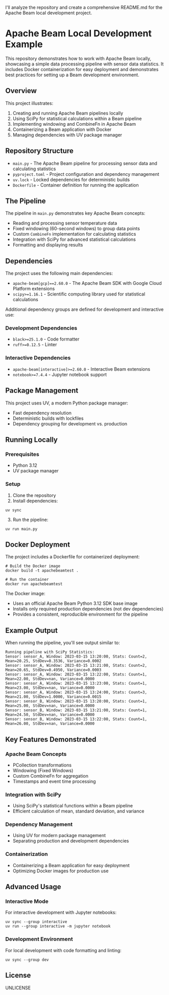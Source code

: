 I'll analyze the repository and create a comprehensive README.md for the Apache Beam local development project.

# Apache Beam Local Development Example

This repository demonstrates how to work with Apache Beam locally, showcasing a simple data processing pipeline with sensor data statistics. It includes Docker containerization for easy deployment and demonstrates best practices for setting up a Beam development environment.

## Overview

This project illustrates:

1. Creating and running Apache Beam pipelines locally
2. Using SciPy for statistical calculations within a Beam pipeline
3. Implementing windowing and CombineFn in Apache Beam
4. Containerizing a Beam application with Docker
5. Managing dependencies with UV package manager

## Repository Structure

- `main.py` - The Apache Beam pipeline for processing sensor data and calculating statistics
- `pyproject.toml` - Project configuration and dependency management
- `uv.lock` - Locked dependencies for deterministic builds
- `Dockerfile` - Container definition for running the application

## The Pipeline

The pipeline in `main.py` demonstrates key Apache Beam concepts:

- Reading and processing sensor temperature data
- Fixed windowing (60-second windows) to group data points
- Custom `CombineFn` implementation for calculating statistics
- Integration with SciPy for advanced statistical calculations
- Formatting and displaying results

## Dependencies

The project uses the following main dependencies:

- `apache-beam[gcp]==2.60.0` - The Apache Beam SDK with Google Cloud Platform extensions
- `scipy>=1.16.1` - Scientific computing library used for statistical calculations

Additional dependency groups are defined for development and interactive use:

### Development Dependencies
- `black>=25.1.0` - Code formatter
- `ruff>=0.12.5` - Linter

### Interactive Dependencies
- `apache-beam[interactive]>=2.60.0` - Interactive Beam extensions
- `notebook>=7.4.4` - Jupyter notebook support

## Package Management

This project uses UV, a modern Python package manager:

- Fast dependency resolution
- Deterministic builds with lockfiles
- Dependency grouping for development vs. production

## Running Locally

### Prerequisites

- Python 3.12
- UV package manager

### Setup

1. Clone the repository
2. Install dependencies:

```shell script
uv sync
```


3. Run the pipeline:

```shell script
uv run main.py
```


## Docker Deployment

The project includes a Dockerfile for containerized deployment:

```shell script
# Build the Docker image
docker build -t apachebeamtest .

# Run the container
docker run apachebeamtest
```


The Docker image:
- Uses an official Apache Beam Python 3.12 SDK base image
- Installs only required production dependencies (not dev dependencies)
- Provides a consistent, reproducible environment for the pipeline

## Example Output

When running the pipeline, you'll see output similar to:

```
Running pipeline with SciPy Statistics:
Sensor: sensor_A, Window: 2023-03-15 13:20:00, Stats: Count=2, Mean=20.25, StdDev=0.3536, Variance=0.0002
Sensor: sensor_A, Window: 2023-03-15 13:21:00, Stats: Count=2, Mean=20.65, StdDev=0.4950, Variance=0.0003
Sensor: sensor_A, Window: 2023-03-15 13:22:00, Stats: Count=1, Mean=22.00, StdDev=nan, Variance=0.0000
Sensor: sensor_A, Window: 2023-03-15 13:23:00, Stats: Count=1, Mean=23.00, StdDev=nan, Variance=0.0000
Sensor: sensor_A, Window: 2023-03-15 13:24:00, Stats: Count=3, Mean=21.00, StdDev=1.0000, Variance=0.0015
Sensor: sensor_B, Window: 2023-03-15 13:20:00, Stats: Count=1, Mean=25.00, StdDev=nan, Variance=0.0000
Sensor: sensor_B, Window: 2023-03-15 13:21:00, Stats: Count=1, Mean=24.50, StdDev=nan, Variance=0.0000
Sensor: sensor_B, Window: 2023-03-15 13:22:00, Stats: Count=1, Mean=26.00, StdDev=nan, Variance=0.0000
```


## Key Features Demonstrated

### Apache Beam Concepts
- PCollection transformations
- Windowing (Fixed Windows)
- Custom CombineFn for aggregation
- Timestamps and event time processing

### Integration with SciPy
- Using SciPy's statistical functions within a Beam pipeline
- Efficient calculation of mean, standard deviation, and variance

### Dependency Management
- Using UV for modern package management
- Separating production and development dependencies

### Containerization
- Containerizing a Beam application for easy deployment
- Optimizing Docker images for production use

## Advanced Usage

### Interactive Mode

For interactive development with Jupyter notebooks:

```shell script
uv sync --group interactive
uv run --group interactive -m jupyter notebook
```


### Development Environment

For local development with code formatting and linting:

```shell script
uv sync --group dev
```


## License

UNLICENSE